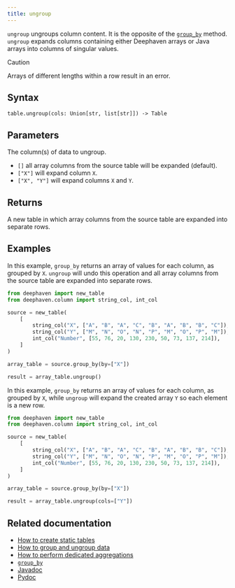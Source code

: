 ```yaml
---
title: ungroup
---
```


`ungroup` ungroups column content. It is the opposite of the [`group_by`](./groupBy.md) method. `ungroup` expands columns containing either Deephaven arrays or Java arrays into columns of singular values.

> [!CAUTION]
> Arrays of different lengths within a row result in an error.

## Syntax

```
table.ungroup(cols: Union[str, list[str]]) -> Table
```

## Parameters

<ParamTable>
<Param name="cols" type="Union[str, list[str]]" optional>

The column(s) of data to ungroup.

- `[]` all array columns from the source table will be expanded (default).
- `["X"]` will expand column `X`.
- `["X", "Y"]` will expand columns `X` and `Y`.

</Param>
</ParamTable>

## Returns

A new table in which array columns from the source table are expanded into separate rows.

## Examples

In this example, `group_by` returns an array of values for each column, as grouped by `X`. `ungroup` will undo this operation and all array columns from the source table are expanded into separate rows.

```python order=source,result
from deephaven import new_table
from deephaven.column import string_col, int_col

source = new_table(
    [
        string_col("X", ["A", "B", "A", "C", "B", "A", "B", "B", "C"]),
        string_col("Y", ["M", "N", "O", "N", "P", "M", "O", "P", "M"]),
        int_col("Number", [55, 76, 20, 130, 230, 50, 73, 137, 214]),
    ]
)

array_table = source.group_by(by=["X"])

result = array_table.ungroup()
```

In this example, `group_by` returns an array of values for each column, as grouped by `X`, while `ungroup` will expand the created array `Y` so each element is a new row.

```python order=source,result
from deephaven import new_table
from deephaven.column import string_col, int_col

source = new_table(
    [
        string_col("X", ["A", "B", "A", "C", "B", "A", "B", "B", "C"]),
        string_col("Y", ["M", "N", "O", "N", "P", "M", "O", "P", "M"]),
        int_col("Number", [55, 76, 20, 130, 230, 50, 73, 137, 214]),
    ]
)

array_table = source.group_by(by=["X"])

result = array_table.ungroup(cols=["Y"])
```

## Related documentation

- [How to create static tables](../../../how-to-guides/new-and-empty-table.md)
- [How to group and ungroup data](../../../how-to-guides/grouping-data.md)
- [How to perform dedicated aggregations](../../../how-to-guides/dedicated-aggregations.md)
- [`group_by`](./groupBy.md)
- [Javadoc](https://deephaven.io/core/javadoc/io/deephaven/api/TableOperations.html#ungroup())
- [Pydoc](/core/pydoc/code/deephaven.table.html#deephaven.table.Table.ungroup)
